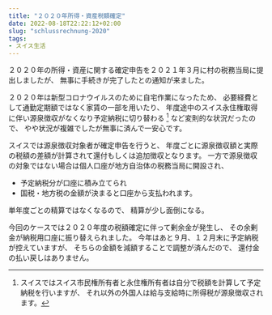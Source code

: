 ```yaml
---
title: "２０２０年所得・資産税額確定"
date: 2022-08-18T22:22:12+02:00
slug: "schlussrechnung-2020"
tags:
- スイス生活
---
```

２０２０年の所得・資産に関する確定申告を２０２１年３月に村の税務当局に提出しましたが、
無事に手続きが完了したとの通知が来ました。

２０２０年は新型コロナウイルスのために自宅作業になったため、
必要経費として通勤定期額ではなく家賃の一部を用いたり、
年度途中のスイス永住権取得に伴い源泉徴収がなくなり予定納税に切り替わる [^1] など変則的な状況だったので、
やや状況が複雑でしたが無事に済んで一安心です。

[^1]: スイスではスイス市民権所有者と永住権所有者は自分で税額を計算して予定納税を行いますが、
    それ以外の外国人は給与支給時に所得税が源泉徴収されます。

スイスでは源泉徴収対象者が確定申告を行うと、
年度ごとに源泉徴収額と実際の税額の差額が計算されて還付もしくは追加徴収となります。
一方で源泉徴収の対象ではない場合は個人口座が地方自治体の税務当局に開設され、

- 予定納税分が口座に積み立てられ
- 国税・地方税の金額が決まると口座から支払われます。

単年度ごとの精算ではなくなるので、
精算が少し面倒になる。

今回のケースでは２０２０年度の税額確定に伴って剰余金が発生し、
その余剰金が納税用口座に振り替えられました。
今年はあと９月、１２月末に予定納税が控えていますが、
そちらの金額を減額することで調整が済んだので、
還付金の払い戻しはありません。
